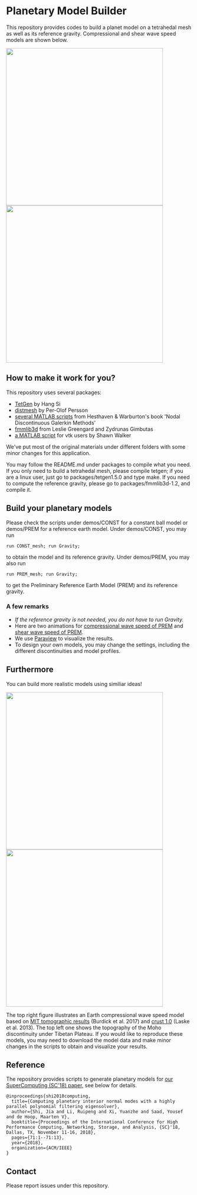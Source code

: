 Planetary Model Builder 
================================================================
This repository provides codes to build a planet model on a tetrahedal mesh
as well as its reference gravity. Compressional and shear wave speed models are shown below. 

<img src="figs/PREM_vp.gif" width="425"/> <img src="figs/PREM_vs.gif" width="425"/>

How to make it work for you? 
----------------------------------------------------------------
This repository uses several packages:  
+ [TetGen](http://www.tetgen.org) by Hang Si  
+ [distmesh](http://persson.berkeley.edu/distmesh/) by Per-Olof Persson  
+ [several MATLAB scripts](https://github.com/tcew/nodal-dg) from Hesthaven & Warburton's book 'Nodal Discontinuous Galerkin Methods'  
+ [fmmlib3d](https://github.com/zgimbutas/fmmlib3d) from Leslie Greengard and Zydrunas Gimbutas  
+ [a MATLAB script](https://www.mathworks.com/matlabcentral/fileexchange/58002-write-binary-vtk-file-for-tetrahedral-grid-with-scalar-and-vector-data?s_tid=prof_contriblnk) for vtk users by Shawn Walker

We've put most of the original materials under different folders 
with some minor changes for this application.


You may follow the README.md under packages to compile what you need. 
If you only need to build a tetrahedal mesh, please compile tetgen; if you are a linux user, just go to packages/tetgen1.5.0 and type make. If you need to compute the reference gravity, please go to packages/fmmlib3d-1.2, and compile it.  


Build your planetary models
-----------------------------------------------------------------
Please check the scripts under demos/CONST for a constant ball model or demos/PREM 
for a reference earth model. Under demos/CONST, you may run 
~~~ 
run CONST_mesh; run Gravity;
~~~
to obtain the model and its reference gravity. Under demos/PREM, you may also run 
~~~
run PREM_mesh; run Gravity;
~~~
to get the Preliminary Reference Earth Model (PREM) and its reference gravity.

### A few remarks
+ _If the reference gravity is not needed, 
you do not have to run Gravity._
+ Here are two animations for [compressional wave speed of PREM](https://www.youtube.com/watch?v=4AeXhXGClcY) and [shear wave speed of PREM](https://www.youtube.com/watch?v=22yVo2G2e0k). 
+ We use [Paraview](https://www.paraview.org/) to visualize the results. 
+ To design your own models, you may change the settings, including the different discontinuities and model profiles. 


Furthermore
------------------------------------------------------------------
You can build more realistic models using similiar ideas! 

<img src="figs/CMI_94k-eps.png" width="425"/> <img src="figs/MIT4M_vp-eps.png" width="425"/>

The top right figure illustrates an Earth compressional wave speed model based on [MIT tomographic results](https://pubs.geoscienceworld.org/ssa/srl/article/79/3/384/367688/upper-mantle-heterogeneity-beneath-north-america) (Burdick et al. 2017) 
and [crust 1.0](https://igppweb.ucsd.edu/~gabi/crust1.html) (Laske et al. 2013). The top left one shows the topography of the Moho discontinuity under Tibetan Plateau.
If you would like to reproduce these models, you may need to download the model data and make minor changes in the scripts to obtain and visualize your results. 



Reference
-------------------------------------------------------------------
The repository provides scripts to generate planetary models for [our SuperComputing (SC'18) paper](https://dl.acm.org/citation.cfm?id=3291751), see below for details. 

~~~
@inproceedings{shi2018computing,
  title={Computing planetary interior normal modes with a highly parallel polynomial filtering eigensolver},
  author={Shi, Jia and Li, Ruipeng and Xi, Yuanzhe and Saad, Yousef and de Hoop, Maarten V},
  booktitle={Proceedings of the International Conference for High Performance Computing, Networking, Storage, and Analysis, {SC}'18, Dallas, TX, November 11-16, 2018},
  pages={71:1--71:13},
  year={2018},
  organization={ACM/IEEE}
}
~~~


Contact 
-----------------------------------------------------------------
Please report issues under this repository. 
